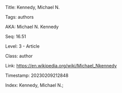 Title:  Kennedy, Michael N.

Tags:   authors

AKA:    Michael N. Kennedy

Seq:    16.51

Level:  3 - Article

Class:  author

Link:   https://en.wikipedia.org/wiki/Michael_Nkennedy

Timestamp: 20230209212848

Index:  Kennedy, Michael N.; 
